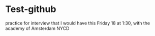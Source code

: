 # Test-github
practice for interview that I would have this Friday 18 at 1:30, with the academy of Amsterdam NYCD
